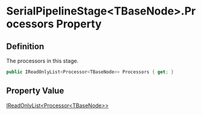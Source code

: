 # SerialPipelineStage&lt;TBaseNode&gt;.Processors Property
## Definition

The processors in this stage.

```c#
public IReadOnlyList<Processor<TBaseNode>> Processors { get; }
```

## Property Value

[IReadOnlyList&lt;Processor&lt;TBaseNode&gt;&gt;](https://learn.microsoft.com/en-gb/dotnet/api/System.Collections.Generic.IReadOnlyList-1)
